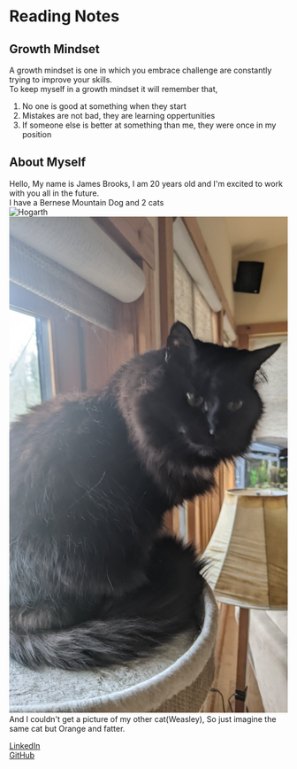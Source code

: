 # Reading Notes

## Growth Mindset<br>
A growth mindset is one in which you embrace challenge are constantly trying to improve your skills.<br>
To keep myself in a growth mindset it will remember that,<br>
1. No one is good at something when they start
2. Mistakes are not bad, they are learning oppertunities
3. If someone else is better at something than me, they were once in my position

## About Myself<br>
Hello, My name is James Brooks, I am 20 years old and I'm excited to work with you all in the future.<br>
I have a Bernese Mountain Dog and 2 cats<br>
![Hogarth](PXL_20220124_222637381.MP)<br>
![Snape](PXL_20220124_222656582.jpg)<br>
And I couldn't get a picture of my other cat(Weasley), So just imagine the same cat but Orange and fatter.

[LinkedIn](https://www.linkedin.com/in/james-brooks-8270b3170/)<br>
[GitHub](https://github.com/JamesBrooks01)<br>